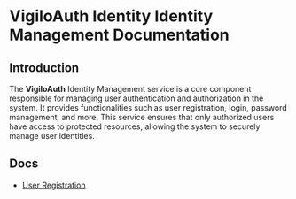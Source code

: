 # VigiloAuth Identity Identity Management Documentation

## Introduction
The **VigiloAuth** Identity Management service is a core component responsible for managing user authentication and authorization in the system. It provides functionalities such as user registration, login, password management, and more. This service ensures that only authorized users have access to protected resources, allowing the system to securely manage user identities.

## Docs
- [User Registration](user_registration.md)